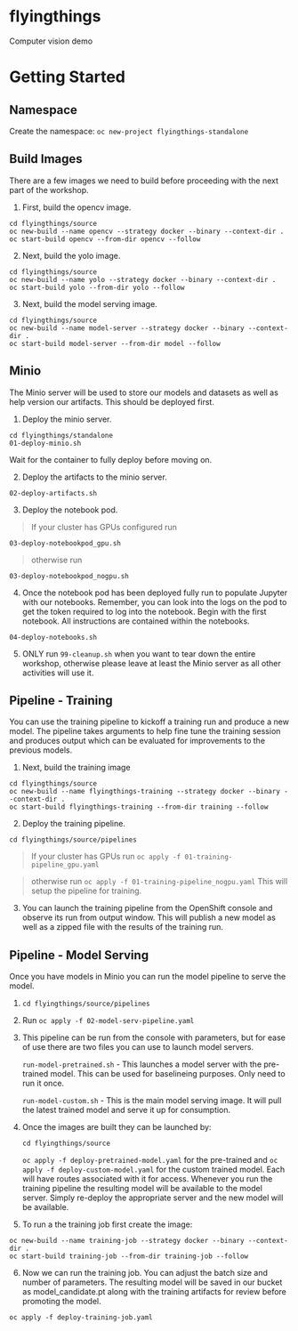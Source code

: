 # flyingthings
Computer vision demo

# Getting Started

## Namespace
Create the namespace:
`oc new-project flyingthings-standalone`
## Build Images
There are a few images we need to build before proceeding with the next part of the workshop. 
1. First, build the opencv image.
```
cd flyingthings/source
oc new-build --name opencv --strategy docker --binary --context-dir .
oc start-build opencv --from-dir opencv --follow 
```
2. Next, build the yolo image.
```
cd flyingthings/source
oc new-build --name yolo --strategy docker --binary --context-dir .
oc start-build yolo --from-dir yolo --follow
```
3. Next, build the model serving image.
```
cd flyingthings/source
oc new-build --name model-server --strategy docker --binary --context-dir .
oc start-build model-server --from-dir model --follow
```

## Minio
The Minio server will be used to store our models and datasets as well as help version our artifacts. This should be deployed first.
1. Deploy the minio server. 
``` 
cd flyingthings/standalone
01-deploy-minio.sh
```
 Wait for the container to fully deploy before moving on.

2. Deploy the artifacts to the minio server. 
```
02-deploy-artifacts.sh
```
3. Deploy the notebook pod. 
>If your cluster has GPUs configured run 
```
03-deploy-notebookpod_gpu.sh
```
>otherwise run 
```
03-deploy-notebookpod_nogpu.sh
```
4. Once the notebook pod has been deployed fully run to populate Jupyter with our notebooks. Remember, you can look into the logs on the pod to get the token required to log into the notebook. Begin with the first notebook. All instructions are contained within the notebooks.
```
04-deploy-notebooks.sh
```
 

5. ONLY run `99-cleanup.sh` when you want to tear down the entire workshop, otherwise please leave at least the Minio server as all other activities will use it.


## Pipeline - Training
You can use the training pipeline to kickoff a training run and produce a new model. The pipeline takes arguments to help fine tune the training session and produces output which can be evaluated for improvements to the previous models. 

1. Next, build the training image
```
cd flyingthings/source
oc new-build --name flyingthings-training --strategy docker --binary --context-dir .
oc start-build flyingthings-training --from-dir training --follow
```

2. Deploy the training pipeline.
```
cd flyingthings/source/pipelines
```

>If your cluster has GPUs run `oc apply -f 01-training-pipeline_gpu.yaml` 

>otherwise run `oc apply -f 01-training-pipeline_nogpu.yaml`  This will setup the pipeline for training.

3. You can launch the training pipeline from the OpenShift console and observe its run from output window. This will publish a new model as well as a zipped file with the results of the training run.

## Pipeline - Model Serving
Once you have models in Minio you can run the model pipeline to serve the model.
1. `cd flyingthings/source/pipelines`
2. Run `oc apply -f 02-model-serv-pipeline.yaml`
3. This pipeline can be run from the console with parameters, but for ease of use there are two files you can use to launch model servers.

    `run-model-pretrained.sh` - This launches a model server with the pre-trained model. This can be used for baselineing purposes. Only need to run it once.

    `run-model-custom.sh` - This is the main model serving image. It will pull the latest trained model and serve it up for consumption.
4. Once the images are built they can be launched by:

    `cd flyingthings/source`
    
    `oc apply -f deploy-pretrained-model.yaml` for the pre-trained and `oc apply -f deploy-custom-model.yaml` for the custom trained model. Each will have routes associated with it for access. Whenever you run the training pipeline the resulting model will be available to the model server. Simply re-deploy the appropriate server and the new model will be available.

5. To run a the training job first create the image:
```
oc new-build --name training-job --strategy docker --binary --context-dir .
oc start-build training-job --from-dir training-job --follow
```
6. Now we can run the training job. You can adjust the batch size and number of parameters. The resulting model will be saved in our bucket as model_candidate.pt along with the training artifacts for review before promoting the model.
```
oc apply -f deploy-training-job.yaml
```
